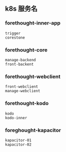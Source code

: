 ## k8s 服务名

### forethought-inner-app
    trigger
    corestone

### forethought-core
    manage-backend
    front-backent

### forethought-webclient
    front-webclient
    manage-webclient

### forethought-kodo
    kodo
    kodo-inner

### foreghought-kapacitor
    kapacitor-01
    kapacitor-02